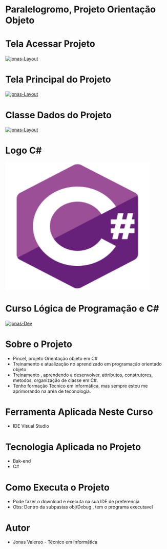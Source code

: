 # Paralelogromo, Projeto Orientação Objeto

# Tela Acessar Projeto

<a href="#">
<img align="center"  alt="jonas-Layout" height ="400" width ="650" src ="https://user-images.githubusercontent.com/25933386/211170204-7203fd24-00a7-4e27-841c-2def52ccafd4.JPG"></img>
</a>

# Tela Principal do Projeto

<a href="#">
<img align="center"  alt="jonas-Layout" height ="400" width ="650" src ="https://user-images.githubusercontent.com/25933386/211170244-72d2ca69-98be-4eb3-a9c9-f31eda96fb7f.JPG"></img>
</a>

# Classe Dados do Projeto

<a href="#">
<img align="center"  alt="jonas-Layout" height ="700" width ="450" src ="https://user-images.githubusercontent.com/25933386/211168381-747a28af-0598-4b5b-a489-895418f80e3b.PNG"></img>
</a>

# Logo C#

<a href="#">
<img align="center"  alt="jonas-C#" height ="400" width ="450" src ="https://raw.githubusercontent.com/devicons/devicon/master/icons/csharp/csharp-original.svg" style="max-width: 100%;"></img>
</a>

# Curso Lógica de Programação e C#

<a href="#">
<img align="center"  alt="jonas-Dev" height ="70" width ="160" src ="https://user-images.githubusercontent.com/25933386/116831049-87107400-ab83-11eb-947b-0a94a3e89f04.png" style="max-width: 100%;"></img>
</a>

# Sobre o Projeto

- Pincel, projeto Orientação objeto em C#
- Treinamento e atualização no aprendizado em programação orientado objeto
- Treinamento , aprendendo a desenvolver, attributos, construtores, metodos, organização de classe em C#.
- Tenho formação Técnico em informática, mas sempre estou me aprimorando na aréa de teconologia.

# Ferramenta Aplicada Neste Curso

- IDE Visual Studio

# Tecnologia Aplicada no Projeto

- Bak-end
- C#

# Como Executa o Projeto

- Pode fazer o download e executa na sua IDE de preferencia
- Obs: Dentro da subpastas obj/Debug , tem o programa executavel

# Autor

- Jonas Valereo - Técnico em Informática 

